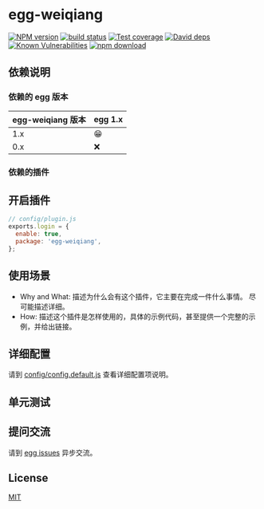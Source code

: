 # egg-weiqiang

[![NPM version][npm-image]][npm-url]
[![build status][travis-image]][travis-url]
[![Test coverage][codecov-image]][codecov-url]
[![David deps][david-image]][david-url]
[![Known Vulnerabilities][snyk-image]][snyk-url]
[![npm download][download-image]][download-url]

[npm-image]: https://img.shields.io/npm/v/egg-weiqiang.svg?style=flat-square
[npm-url]: https://npmjs.org/package/egg-weiqiang
[travis-image]: https://img.shields.io/travis/eggjs/egg-weiqiang.svg?style=flat-square
[travis-url]: https://travis-ci.org/eggjs/egg-weiqiang
[codecov-image]: https://img.shields.io/codecov/c/github/eggjs/egg-weiqiang.svg?style=flat-square
[codecov-url]: https://codecov.io/github/eggjs/egg-weiqiang?branch=master
[david-image]: https://img.shields.io/david/eggjs/egg-weiqiang.svg?style=flat-square
[david-url]: https://david-dm.org/eggjs/egg-weiqiang
[snyk-image]: https://snyk.io/test/npm/egg-weiqiang/badge.svg?style=flat-square
[snyk-url]: https://snyk.io/test/npm/egg-weiqiang
[download-image]: https://img.shields.io/npm/dm/egg-weiqiang.svg?style=flat-square
[download-url]: https://npmjs.org/package/egg-weiqiang

<!--
Description here.
-->

## 依赖说明

### 依赖的 egg 版本

egg-weiqiang 版本 | egg 1.x
--- | ---
1.x | 😁
0.x | ❌

### 依赖的插件
<!--

如果有依赖其它插件，请在这里特别说明。如

- security
- multipart

-->

## 开启插件

```js
// config/plugin.js
exports.login = {
  enable: true,
  package: 'egg-weiqiang',
};
```

## 使用场景

- Why and What: 描述为什么会有这个插件，它主要在完成一件什么事情。
尽可能描述详细。
- How: 描述这个插件是怎样使用的，具体的示例代码，甚至提供一个完整的示例，并给出链接。

## 详细配置

请到 [config/config.default.js](config/config.default.js) 查看详细配置项说明。

## 单元测试

<!-- 描述如何在单元测试中使用此插件，例如 schedule 如何触发。无则省略。-->

## 提问交流

请到 [egg issues](https://github.com/eggjs/egg/issues) 异步交流。

## License

[MIT](LICENSE)

